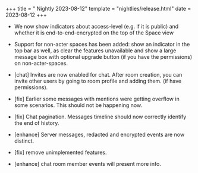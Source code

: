 +++
title = " Nightly 2023-08-12"
template = "nightlies/release.html"
date = 2023-08-12
+++

- We now show indicators about access-level (e.g. if it is public) and whether it is end-to-end-encrypted on the top of the Space view
- Support for non-acter spaces has been added: show an indicator in the top bar as well, as clear the features unavailable and show a large message box with optional upgrade button (if you have the permissions) on non-acter-spaces.

- [chat] Invites are now enabled for chat. After room creation, you can invite other users by going to room profile and adding them. (if have permissions).
- [fix] Earlier some messages with mentions were getting overflow in some scenarios. This should not be happening now.
- [fix] Chat pagination. Messages timeline should now correctly identify the end of history.
- [enhance] Server messages, redacted and encrypted events are now distinct.
- [fix] remove unimplemented features.
- [enhance] chat room member events will present more info.

